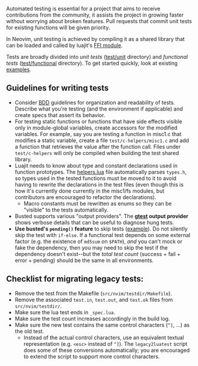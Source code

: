 Automated testing is essential for a project that aims to receive contributions from the community, it assists the project in growing faster without worrying about broken features. Pull requests that commit unit tests for existing functions will be given priority.

In Neovim, unit testing is achieved by compiling it as a shared library that can be loaded and called by luajit's [FFI module](http://luajit.org/ext_ffi.html).

Tests are broadly divided into *unit tests* ([test/unit](https://github.com/neovim/neovim/tree/master/test/unit) directory) and *functional tests* ([test/functional](https://github.com/neovim/neovim/tree/master/test/functional) directory). To get started quickly, look at existing [examples](https://github.com/neovim/neovim/tree/master/test/unit).

## Guidelines for writing tests

- Consider [BDD](http://en.wikipedia.org/wiki/Behavior-driven_development) guidelines for organization and readability of tests. Describe what you're testing (and the environment if applicable) and create specs that assert its behavior.
- For testing static functions or functions that have side effects visible only in module-global variables, create accessors for the modified variables. For example, say you are testing a function in misc1.c that modifies a static variable, create a file `test/c-helpers/misc1.c` and add a function that retrieves the value after the function call. Files under `test/c-helpers` will only be compiled when building the test shared library.
- Luajit needs to know about type and constant declarations used in function prototypes. The [helpers.lua](https://github.com/neovim/neovim/blob/master/test/unit/helpers.lua) file automatically parses `types.h`, so types used in the tested functions must be moved to it to avoid having to rewrite the declarations in the test files (even though this is how it's currently done currently in the misc1/fs modules, but contributors are encouraged to refactor the declarations).
    - Macro constants must be rewritten as enums so they can be "visible" to the tests automatically.
- Busted supports various "output providers". The **[gtest](https://github.com/Olivine-Labs/busted/pull/394) output provider** shows verbose details that can be useful to diagnose hung tests.
- **Use busted's `pending()` feature** to skip tests ([example](https://github.com/neovim/neovim/commit/2d65ccf06cbd1b1a383bd01a24872224b6fd0e83#diff-bf80b24c724b0004e8418102f68b0679R18)). Do not silently skip the test with `if-else`. If a functional test depends on some external factor (e.g. the existence of `md5sum` on `$PATH`), *and* you can't mock or fake the dependency, then you may need to skip the test if the dependency doesn't exist--but the *total test count* (success + fail + error + pending) should be the same in all environments.

## Checklist for migrating legacy tests:

- Remove the test from the Makefile (`src/nvim/testdir/Makefile`).
- Remove the associated `test.in`, `test.out`, and `test.ok` files from `src/nvim/testdir/`.
- Make sure the lua test ends in `_spec.lua`.
- Make sure the test count increases accordingly in the build log.
- Make sure the new test contains the same control characters (`^]`, ...) as the old test.
  - Instead of the actual control characters, use an equivalent textual representation (e.g. `<esc>` instead of `^]`). The `legacy2luatest` script does some of these conversions automatically; you are encouraged to extend the script to support more control characters.